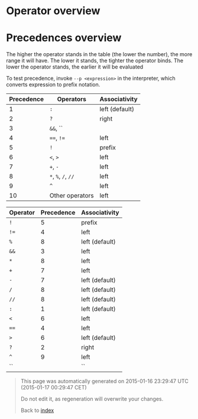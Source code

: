 # Operator overview

# Precedences overview

The higher the operator stands in the table (the lower the number), the more range it will have. The lower it stands, the tighter the operator binds. The lower the operator stands, the earlier it will be evaluated

To test precedence, invoke ````--p <expression>```` in the interpreter, which converts expression to prefix notation.

Precedence | Operators | Associativity
---------- | --------- | -------------
1 | ``:`` | left (default)
2 | ``?`` | right
3 | ``&&``, ``||`` | left
4 | ``==``, ``!=`` | left
5 | ``!`` | prefix
6 | ``<``, ``>`` | left
7 | ``+``, ``-`` | left
8 | ``*``, ``%``, ``/``, ``//`` | left
9 | ``^`` | left
10 | Other operators | left



Operator | Precedence | Associativity
-------- | ---------- | -------------
``!`` | 5 | prefix
``!=`` | 4 | left
``%`` | 8 | left (default)
``&&`` | 3 | left
``*`` | 8 | left
``+`` | 7 | left
``-`` | 7 | left (default)
``/`` | 8 | left (default)
``//`` | 8 | left (default)
``:`` | 1 | left (default)
``<`` | 6 | left
``==`` | 4 | left
``>`` | 6 | left (default)
``?`` | 2 | right
``^`` | 9 | left
``||`` | 3 | left





> This page was automatically generated on 2015-01-16 23:29:47 UTC (2015-01-17 00:29:47 CET)
> 
> 
> Do not edit it, as regeneration will overwrite your changes.
> 
> 
> Back to [index](Index.md)